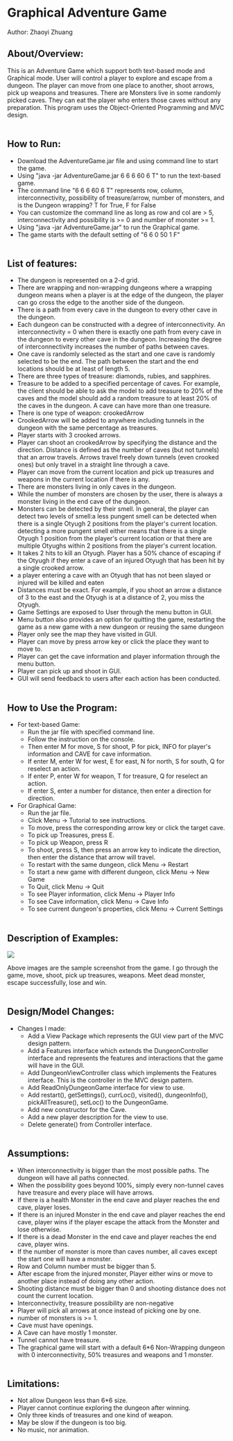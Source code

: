 # Graphical Adventure Game
Author: Zhaoyi Zhuang 
## About/Overview: <br>
  This is an Adventure Game which support both text-based mode and Graphical mode. User will control a player to explore and escape from a dungeon. The player can move from one place to another, shoot arrows, pick up weapons and treasures. There are Monsters live in some randomly picked caves. They can eat the player who enters those caves without any preparation. This program uses the Object-Oriented Programming and MVC design. <br><br>
  
## How to Run: <br>
  - Download the AdventureGame.jar file and using command line to start the game.
  - Using "java -jar AdventureGame.jar 6 6 6 60 6 T" to run the text-based game.
  - The command line "6 6 6 60 6 T" represents row, column, interconnectivity, possibility of treasure/arrow, number of monsters, and is the Dungeon wrapping? T for True, F for False
  - You can customize the command line as long as row and col are > 5, interconnectivity and possibility is >= 0 and number of monster >= 1.
  - Using "java -jar AdventureGame.jar" to run the Graphical game.
  - The game starts with the default setting of "6 6 0 50 1 F" <br><br>


## List of features: <br>
  - The dungeon is represented on a 2-d grid.
  - There are wrapping and non-wrapping dungeons where a wrapping dungeon means when a player is at the edge of the dungeon, the player can go cross the edge to the another side of the dungeon.
  - There is a path from every cave in the dungeon to every other cave in the dungeon.
  - Each dungeon can be constructed with a degree of interconnectivity. An interconnectivity = 0 when there is exactly one path from every cave in the dungeon to every other cave in the dungeon. Increasing the degree of interconnectivity increases the number of paths between caves.
  - One cave is randomly selected as the start and one cave is randomly selected to be the end. The path between the start and the end locations should be at least of length 5.
  - There are three types of treasure: diamonds, rubies, and sapphires.
  - Treasure to be added to a specified percentage of caves. For example, the client should be able to ask the model to add treasure to 20% of the caves and the model should add a random treasure to at least 20% of the caves in the dungeon. A cave can have more than one treasure.
  - There is one type of weapon: crookedArrow
  - CrookedArrow will be added to anywhere including tunnels in the dungeon with the same percentage as treasures.
  - Player starts with 3 crooked arrows.
  - Player can shoot an crookedArrow by specifying the distance and the direction. Distance is defined as the number of caves (but not tunnels) that an arrow travels. Arrows travel freely down tunnels (even crooked ones) but only travel in a straight line through a cave.
  - Player can move from the current location and pick up treasures and weapons in the current location if there is any.
  - There are monsters living in only caves in the dungeon.
  - While the number of monsters are chosen by the user, there is always a monster living in the end cave of the dungeon.
  - Monsters can be detected by their smell. In general, the player can detect two levels of smell:a less pungent smell can be detected when there is a single Otyugh 2 positions from the player's current location. detecting a more pungent smell either means that there is a single Otyugh 1 position from the player's current location or that there are multiple Otyughs within 2 positions from the player's current location.
  - It takes 2 hits to kill an Otyugh. Player has a 50% chance of escaping if the Otyugh if they enter a cave of an injured Otyugh that has been hit by a single crooked arrow.
  - a player entering a cave with an Otyugh that has not been slayed or injured will be killed and eaten
  - Distances must be exact. For example, if you shoot an arrow a distance of 3 to the east and the Otyugh is at a distance of 2, you miss the Otyugh.
  - Game Settings are exposed to User through the menu button in GUI. 
  - Menu button also provides an option for  quitting the game, restarting the game as a new game with a new dungeon or reusing the same dungeon
  - Player only see the map they have visited in GUI.
  - Player can move by press arrow key or click the place they want to move to.
  - Player can get the cave information and player information through the menu button.
  - Player can pick up and shoot in GUI.
  - GUI will send feedback to users after each action has been conducted. <br><br>


## How to Use the Program: <br>
  - For text-based Game:
    - Run the jar file with specified command line.
    - Follow the instruction on the console.
    - Then enter M for move, S for shoot, P for pick, INFO for player's information and CAVE for cave information.
    - If enter M, enter W for west, E for east, N for north, S for south, Q for reselect an action.
    - If enter P, enter W for weapon, T for treasure, Q for reselect an action.
    - If enter S, enter a number for distance, then enter a direction for direction.
  - For Graphical Game:
    - Run the jar file.
    - Click Menu -> Tutorial to see instructions.
    - To move, press the corresponding arrow key or click the target cave. 
    - To pick up Treasures, press E. 
    - To pick up Weapon, press R 
    - To shoot, press S, then press an arrow key to indicate the direction, then enter the distance that arrow will travel.
    - To restart with the same dungeon, click Menu -> Restart
    - To start a new game with different dungeon, click Menu -> New Game
    - To Quit, click Menu -> Quit
    - To see Player information, click Menu -> Player Info
    - To see Cave information, click Menu -> Cave Info
    - To see current dungeon's properties, click Menu -> Current Settings <br><br>


## Description of Examples: <br>
![](sample_screenshot.jpg)

Above images are the sample screenshot from the game. I go through the game, move, shoot, pick up treasures, weapons. Meet dead monster, escape successfully, lose and win. <br><br>

## Design/Model Changes: <br>
  - Changes I made:
    - Add a View Package which represents the GUI view part of the MVC design pattern.
    - Add a Features interface which extends the DungeonController interface and represents the features and interactions that the game will have in the GUI.
    - Add DungeonViewController class which implements the Features interface. This is the controller in the MVC design pattern.
    - Add ReadOnlyDungeonGame interface for view to use. 
    - Add restart(), getSettings(), currLoc(), visited(), dungeonInfo(), pickAllTreasure(), setLoc() to the DungeonGame. 
    - Add new constructor for the Cave.
    - Add a new player description for the view to use.
    - Delete generate() from Controller interface. <br><br>


## Assumptions: <br>
  - When interconnectivity is bigger than the most possible paths. The dungeon will have all paths connected.
  - When the possibility goes beyond 100%, simply every non-tunnel caves have treasure and every place will have arrows.
  - If there is a health Monster in the end cave and player reaches the end cave, player loses.
  - If there is an injured Monster in the end cave and player reaches the end cave, player wins if the player escape the attack from the Monster and lose otherwise.
  - If there is a dead Monster in the end cave and player reaches the end cave, player wins.
  - If the number of monster is more than caves number, all caves except the start one will have a monster.
  - Row and Column number must be bigger than 5.
  - After escape from the injured monster, Player either wins or move to another place instead of doing any other action.
  - Shooting distance must be bigger than 0 and shooting distance does not count the current location.
  - Interconnectivity, treasure possibility are non-negative
  - Player will pick all arrows at once instead of picking one by one.
  - number of monsters is >= 1.
  - Cave must have openings.
  - A Cave can have mostly 1 monster.
  - Tunnel cannot have treasure.
  - The graphical game will start with a default 6*6 Non-Wrapping dungeon with 0 interconnectivity, 50% treasures and weapons and 1 monster. <br><br>


## Limitations: <br>
  - Not allow Dungeon less than 6*6 size.
  - Player cannot continue exploring the dungeon after winning.
  - Only three kinds of treasures and one kind of weapon.
  - May be slow if the dungeon is too big.
  - No music, nor animation.
